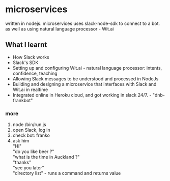# microservices
written in nodejs. microservices uses slack-node-sdk to connect to a bot.
as well as using natural language processor - Wit.ai

## What I learnt
* How Slack works
* Slack's SDK
* Setting up and configuring Wit.ai - natural language processor: intents, confidence, teaching
* Allowing Slack messages to be understood and processed in NodeJs
* Building and designing a microservice that interfaces with Slack and Wit.ai in realtime
* Integrated online in Heroku cloud, and got working in slack 24/7. - "dnb-frankbot"

### more
1. node /bin/run.js
2. open Slack, log in
3. check bot: franko
4. ask him  
     "Hi"  
     "do you like beer ?"  
     "what is the time in Auckland ?"  
     "thanks"  
     "see you later"  
     "directory list" - runs a command and returns value